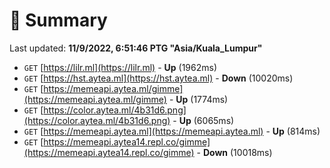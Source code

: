 # 📖 Summary
Last updated: **11/9/2022, 6:51:46 PTG "Asia/Kuala_Lumpur"**

- `GET` [https://lilr.ml](https://lilr.ml) - **Up** (1962ms)
- `GET` [https://hst.aytea.ml](https://hst.aytea.ml) - **Down** (10020ms)
- `GET` [https://memeapi.aytea.ml/gimme](https://memeapi.aytea.ml/gimme) - **Up** (1774ms)
- `GET` [https://color.aytea.ml/4b31d6.png](https://color.aytea.ml/4b31d6.png) - **Up** (6065ms)
- `GET` [https://memeapi.aytea.ml](https://memeapi.aytea.ml) - **Up** (814ms)
- `GET` [https://memeapi.aytea14.repl.co/gimme](https://memeapi.aytea14.repl.co/gimme) - **Down** (10018ms)
